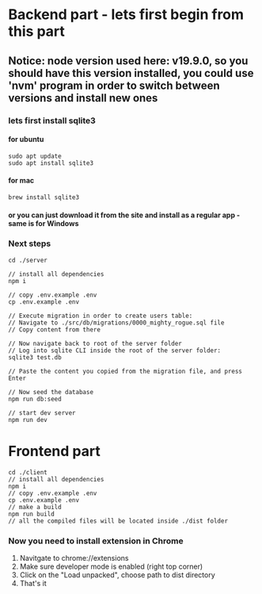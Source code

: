 # Backend part - lets first begin from this part
## Notice: node version used here: v19.9.0, so you should have this version installed, you could use 'nvm' program in order to switch between versions and install new ones

### lets first install sqlite3
#### for ubuntu
~~~
sudo apt update
sudo apt install sqlite3
~~~
#### for mac
~~~
brew install sqlite3
~~~
#### or you can just download it from the site and install as a regular app - same is for Windows

### Next steps
~~~
cd ./server

// install all dependencies
npm i

// copy .env.example .env
cp .env.example .env

// Execute migration in order to create users table:
// Navigate to ./src/db/migrations/0000_mighty_rogue.sql file
// Copy content from there

// Now navigate back to root of the server folder
// Log into sqlite CLI inside the root of the server folder:
sqlite3 test.db

// Paste the content you copied from the migration file, and press Enter

// Now seed the database
npm run db:seed

// start dev server
npm run dev
~~~

# Frontend part
~~~
cd ./client
// install all dependencies
npm i
// copy .env.example .env
cp .env.example .env
// make a build
npm run build
// all the compiled files will be located inside ./dist folder
~~~

### Now you need to install extension in Chrome
1. Navitgate to chrome://extensions
2. Make sure developer mode is enabled (right top corner)
3. Click on the "Load unpacked", choose path to dist directory
4. That's it



